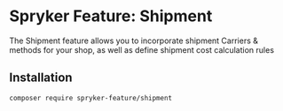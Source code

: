 # Spryker Feature: Shipment

The Shipment feature allows you to incorporate shipment Carriers & methods for your shop, as well as define shipment cost calculation rules

## Installation

```
composer require spryker-feature/shipment
```
